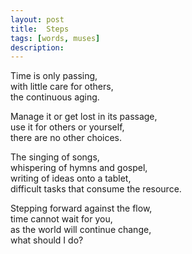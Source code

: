 ```yaml
---
layout: post
title:  Steps
tags: [words, muses]
description: 
---
```


Time is only passing,  
with little care for others,  
the continuous aging.  

Manage it or get lost in its passage,  
use it for others or yourself,  
there are no other choices.  

The singing of songs,  
whispering of hymns and gospel,  
writing of ideas onto a tablet,  
difficult tasks that consume the resource.  

Stepping forward against the flow,  
time cannot wait for you,  
as the world will continue change,  
what should I do?  